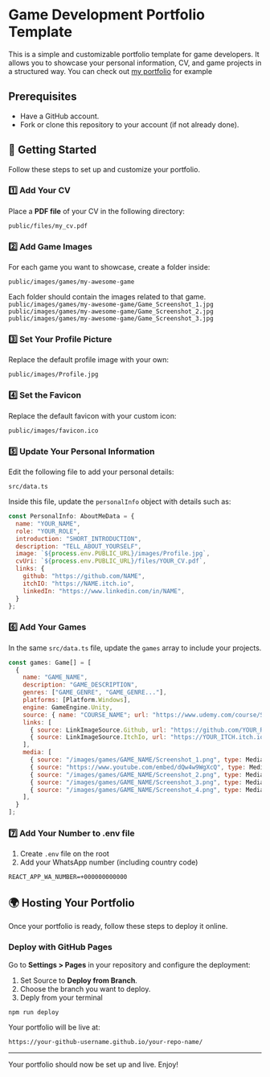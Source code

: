 
# Game Development Portfolio Template

This is a simple and customizable portfolio template for game developers. It allows you to showcase your personal information, CV, and game projects in a structured way.
You can check out [my portfolio](https://solilius.github.io/portfolio) for example

## Prerequisites

- Have a GitHub account.
- Fork or clone this repository to your account (if not already done).

## 🚀 Getting Started

Follow these steps to set up and customize your portfolio.

### 1️⃣ Add Your CV
Place a **PDF file** of your CV in the following directory:

`public/files/my_cv.pdf`


### 2️⃣ Add Game Images
For each game you want to showcase, create a folder inside:

`public/images/games/my-awesome-game`

Each folder should contain the images related to that game.<br />
`public/images/games/my-awesome-game/Game_Screenshot_1.jpg`<br />
`public/images/games/my-awesome-game/Game_Screenshot_2.jpg`<br />
`public/images/games/my-awesome-game/Game_Screenshot_3.jpg`

### 3️⃣ Set Your Profile Picture
Replace the default profile image with your own:

`public/images/Profile.jpg`


### 4️⃣ Set the Favicon
Replace the default favicon with your custom icon:

`public/images/favicon.ico`

### 5️⃣ Update Your Personal Information
Edit the following file to add your personal details:

`src/data.ts`

Inside this file, update the `personalInfo` object with details such as:

~~~js
const PersonalInfo: AboutMeData = {
  name: "YOUR_NAME",
  role: "YOUR_ROLE",
  introduction: "SHORT_INTRODUCTION",
  description: "TELL_ABOUT_YOURSELF",
  image: `${process.env.PUBLIC_URL}/images/Profile.jpg`,
  cvUri: `${process.env.PUBLIC_URL}/files/YOUR_CV.pdf`,
  links: {
    github: "https://github.com/NAME",
    itchIO: "https://NAME.itch.io",
    linkedIn: "https://www.linkedin.com/in/NAME",
  }
};
~~~

### 6️⃣ Add Your Games
In the same `src/data.ts` file, update the `games` array to include your projects.
~~~js
const games: Game[] = [
  {
    name: "GAME_NAME",
    description: "GAME_DESCRIPTION",
    genres: ["GAME_GENRE", "GAME_GENRE..."],
    platforms: [Platform.Windows],
    engine: GameEngine.Unity,
    source: { name: "COURSE_NAME"; url: "https://www.udemy.com/course/SOME_COURSE" } // Optional
    links: [
      { source: LinkImageSource.Github, url: "https://github.com/YOUR_REPO" },
      { source: LinkImageSource.ItchIo, url: "https://YOUR_ITCH.itch.io/GAME_NAME" },
    ],
    media: [
      { source: "/images/games/GAME_NAME/Screenshot_1.png", type: MediaType.Image },
      { source: "https://www.youtube.com/embed/dQw4w9WgXcQ", type: MediaType.YouTube },
      { source: "/images/games/GAME_NAME/Screenshot_2.png", type: MediaType.Image },
      { source: "/images/games/GAME_NAME/Screenshot_3.png", type: MediaType.Image },
      { source: "/images/games/GAME_NAME/Screenshot_4.png", type: MediaType.Image },
    ],
  }
];
~~~

### 7️⃣ Add Your Number to .env file
1. Create `.env` file on the root 
2. Add your WhatsApp number (including country code)

~~~
REACT_APP_WA_NUMBER=+000000000000
~~~

## 🌍 Hosting Your Portfolio

Once your portfolio is ready, follow these steps to deploy it online.

###  Deploy with GitHub Pages
Go to **Settings > Pages** in your repository and configure the deployment:

1. Set Source to **Deploy from Branch**.
2. Choose the branch you want to deploy.
3. Deply from your terminal 

~~~sh
npm run deploy
~~~

Your portfolio will be live at:

~~~
https://your-github-username.github.io/your-repo-name/
~~~

---

Your portfolio should now be set up and live. Enjoy!


